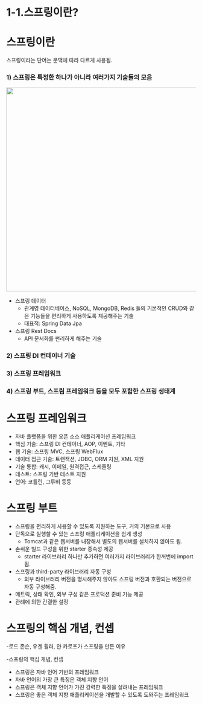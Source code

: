 # 1-1.스프링이란?

# 스프링이란

스프링이라는 단어는 문맥에 따라 다르게 사용됨.

### 1) 스프링은 특정한 하나가 아니라 여러가지 기술들의 모음

<img src="https://user-images.githubusercontent.com/52793122/157664243-95946096-3913-4bbc-9245-ae47f70c6917.png"  width="790" height="540"/>



- 스프링 데이터
    - 관계영 데이터베이스, NoSQL, MongoDB, Redis 들의 기본적인 CRUD와 같은 기능들을 편리하게 사용하도록 제공해주는 기술
    - 대표적: Spring Data Jpa
- 스프링 Rest Docs
    - API 문서화를 펀리하게 해주는 기술

### 2) 스프링 DI 컨테이너 기술

### 3) 스프링 프레임워크

### 4) 스프링 부트, 스프림 프레임워크 등을 모두 포함한 스프링 생태계

# 스프링 프레임워크

- 자바 플랫폼을 위한 오픈 소스 애플리케이션 프레임워크
- 핵심 기술: 스프링 DI 컨테이너, AOP, 이벤트, 기타
- 웹 기술: 스프링 MVC, 스프링 WebFlux
- 데이터 접근 기술: 트랜잭션, JDBC, ORM 지원, XML 지원
- 기술 통합: 캐시, 이메일, 원격접근, 스케줄링
- 테스트: 스프링 기반 테스트 지원
- 언어: 코틀린, 그루비 등등

# 스프링 부트

- 스프링을  편리하게 사용할 수 있도록 지원하는 도구, 거의 기본으로 사용
- 단독으로 실행할 수 있는 스프링 애플리케이션을 쉽게 생성
    - Tomcat과 같은 웹서버를 내장해서 별도의 웹서버를 설치하지 않아도 됨.
- 손쉬운 빌드 구성을 위한 starter 종속성 제공
    - starter 라이브러리 하나만 추가하면 여러가지 라이브러리가 한꺼번에 import됨.
- 스프링과 third-party 라이브러리 자동 구성
    - 외부 라이브러리 버전을 명시해주지 않아도 스프링 버전과 호환되는 버전으로 자동 구성해줌.
- 메트릭, 상태 확인, 외부 구성 같은 프로덕션 준비 기능 제공
- 관례에 의한 간결한 설정

# 스프링의 핵심 개념, 컨셉

-로드 존슨, 유겐 휠러, 얀 카로프가 스프링을 만든 이유

-스프링의 핵심 개념, 컨셉

- 스프링은 자바 언어 기반의 프레임워크
- 자바 언어의 가장 큰 특징은 객체 지향 언어
- 스프링은 객체 지향 언어가 가진 강력한 특징을 살려내는 프레임워크
- 스프링은 좋은 객체 지향 애플리케이션을 개발할 수 있도록 도와주는 프레임워크